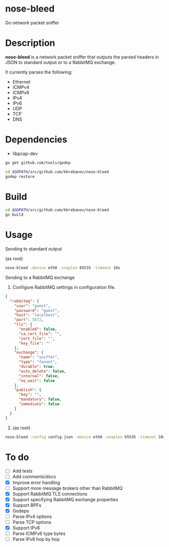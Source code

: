 nose-bleed
==========

Go network packet sniffer

Description
===========

**nose-bleed** is a network packet sniffer that outputs the parsed headers in JSON to standard
output or to a RabbitMQ exchange.

It currently parses the following:

  - Ethernet
  - ICMPv4
  - ICMPv6
  - IPv4
  - IPv6
  - UDP
  - TCP
  - DNS

Dependencies
============

- libpcap-dev

```bash
go get github.com/tools/godep

cd $GOPATH/src/github.com/kbrebanov/nose-bleed
godep restore
```

Build
=====

```bash
cd $GOPATH/src/github.com/kbrebanov/nose-bleed
go build
```

Usage
=====

Sending to standard output

(as root)
```bash
nose-bleed -device eth0 -snaplen 65535 -timeout 10s
```

Sending to a RabbitMQ exchange

1. Configure RabbitMQ settings in configuration file.
```json
{
  "rabbitmq": {
    "user": "guest",
    "password": "guest",
    "host": "localhost",
    "port": 5672,
    "tls": {
      "enabled": false,
      "ca_cert_file": "",
      "cert_file": "",
      "key_file": ""
    },
    "exchange": {
      "name": "sniffer",
      "type": "fanout",
      "durable": true,
      "auto_delete": false,
      "internal": false,
      "no_wait": false
    },
    "publish": {
      "key": "",
      "mandatory": false,
      "immediate": false
    }
  }
}
```

2. (as root)
```bash
nose-bleed -config config.json -device eth0 -snaplen 65535 -timeout 10s
```

To do
=====
- [ ] Add tests
- [ ] Add comments/docs
- [x] Improve error handling
- [ ] Support more message brokers other than RabbitMQ
- [x] Support RabbitMQ TLS connections
- [x] Support specifying RabbitMQ exchange properties
- [x] Support BPFs
- [x] Godeps
- [ ] Parse IPv4 options
- [ ] Parse TCP options
- [x] Support IPv6
- [ ] Parse ICMPv6 type bytes
- [ ] Parse IPv6 hop by hop
